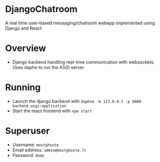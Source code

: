 # DjangoChatroom
A real time user-based messaging/chatroom webapp implemented using Django and React

# Overview
- Django backend handling real-time communication with websockets. Uses daphe to run the ASGI server.

# Running
- Launch the django backend with 
`daphne -b 127.0.0.1 -p 8000 backend.asgi:application`
- Start the react frontend with
`npm start`

# Superuser
- Username: `mostghoste`
- Email address: `admin@mostghoste.lt`
- Password: `demo`
